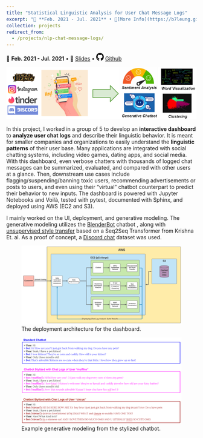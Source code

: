 ```yaml
---
title: "Statistical Linguistic Analysis for User Chat Message Logs"
excerpt: "📅 **Feb. 2021 - Jul. 2021** • 🔎[More Info](https://b7leung.github.io/projects/nlp-chat-message-logs/) • 📰 [Slides](https://docs.google.com/presentation/d/1535V6VRLe-EIapHYMRdnkyu12eVziLMKEp6QLmh0_8M/edit#slide=id.p) <br/> An interactive dashboard to analyze user chat logs and describe their linguistic behavior. NLP transformer models (RoBERTa, GPT-2) are utilized for sentiment analysis, clustering, style transfer, & generative modeling. <br/><img src='/images/nlp_chat_logs_Main_Picture.png'>"
collection: projects
redirect_from: 
  - /projects/nlp-chat-message-logs/
---
```


📅 **Feb. 2021 - Jul. 2021** • 📰 [Slides](https://docs.google.com/presentation/d/1535V6VRLe-EIapHYMRdnkyu12eVziLMKEp6QLmh0_8M/edit#slide=id.p) • <img src="/images/github_icon.png" width="20" height="20"> [Github](https://github.com/b7leung/Chat-Log-Statistical-Linguistic-Analysis)

<img src='/images/nlp_chat_logs_Main_Picture.png'>

In this project, I worked in a group of 5 to develop an **interactive dashboard** to **analyze user chat logs** and describe their linguistic behavior. It is meant for smaller companies and organizations to easily understand the **linguistic patterns** of their user base. Many applications are integrated with social chatting systems, including video games, dating apps, and social media. With this dashboard, even verbose chatters with thousands of logged chat messages can be summarized, evaluated, and compared with other users at a glance. Then, downstream use cases include flagging/suspending/banning toxic users, recommending advertisements or posts to users, and even using their “virtual” chatbot counterpart to predict their behavior to new inputs. The dashboard is powered with Jupyter Notebooks and Voilà, tested with pytest, documented with Sphinx, and deployed using AWS (EC2 and S3).

I mainly worked on the UI, deployment, and generative modeling. The generative modeling utilizes the [BlenderBot](https://arxiv.org/pdf/2004.13637.pdf) chatbot , along with [unsupervised style transfer](https://arxiv.org/pdf/2010.05700.pdf) based on a Seq2Seq Transformer from Krishna Et. al. As a proof of concept, a [Discord chat](https://www.kaggle.com/jef1056/discord-data) dataset was used.


<figure>
  <img src="/images/NLP_suite/deployment_arch.png" >
  <figcaption>The deployment architecture for the dashboard.</figcaption>
</figure>

<figure>
  <img src="/images/NLP_suite/example_chat.png" >
  <figcaption>Example generative modeling from the stylized chatbot.</figcaption>
</figure>
